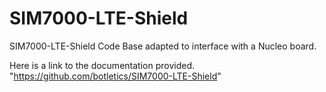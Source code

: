 # SIM7000-LTE-Shield
SIM7000-LTE-Shield Code Base adapted to interface with a Nucleo board.

Here is a link to the documentation provided. "https://github.com/botletics/SIM7000-LTE-Shield"

